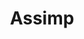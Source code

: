 ---
title: Assimp
keywords: 
last_updated: 
tags: []
permalink: /model_loading/assimp.html
sidebar: main_sidebar
---